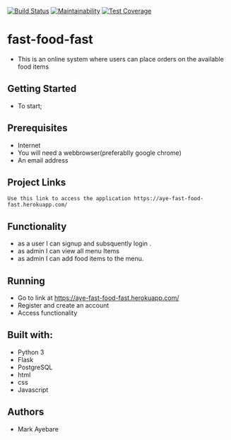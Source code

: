 [![Build Status](https://travis-ci.org/m-asiimwe/frontend-fast-food-fast.svg?branch=develop)](https://travis-ci.org/m-asiimwe/frontend-fast-food-fast)
[![Maintainability](https://api.codeclimate.com/v1/badges/dddcfc22e49405bc7251/maintainability)](https://codeclimate.com/github/m-asiimwe/frontend-fast-food-fast/maintainability)
[![Test Coverage](https://api.codeclimate.com/v1/badges/dddcfc22e49405bc7251/test_coverage)](https://codeclimate.com/github/m-asiimwe/frontend-fast-food-fast/test_coverage)

# fast-food-fast

- This is an online system where users can place orders on the available food items

## Getting Started

- To start;

## Prerequisites

- Internet
- You will need a webbrowser(preferablly google chrome)
- An email address

## Project Links

``` Use this link to access the application https://aye-fast-food-fast.herokuapp.com/ ```

## Functionality 

- as a user I can signup and subsquently login .
- as admin I can view all menu Items
- as admin I can add food items to the menu.


## Running

- Go to link at https://aye-fast-food-fast.herokuapp.com/
- Register and create an account
- Access functionality

## Built with:

- Python 3
- Flask
- PostgreSQL
- html
- css
- Javascript

## Authors

- Mark Ayebare